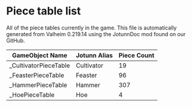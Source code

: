 # Piece table list
All of the piece tables currently in the game.
This file is automatically generated from Valheim 0.219.14 using the JotunnDoc mod found on our GitHub.

|GameObject Name |Jotunn Alias |Piece Count |
|---|---|---|
|_CultivatorPieceTable|Cultivator|19|
|_FeasterPieceTable|Feaster|96|
|_HammerPieceTable|Hammer|307|
|_HoePieceTable|Hoe|4|

